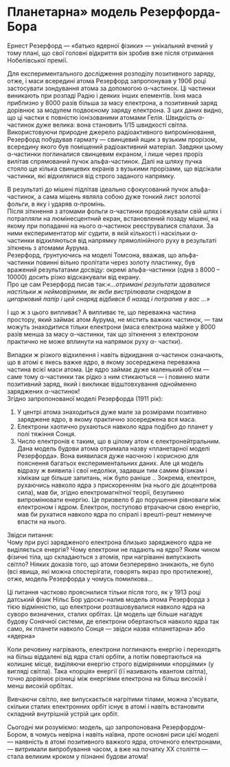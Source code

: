 # Планетарна» модель Резерфорда-Бора

Ернест Резерфорд ― «батько ядерної фізики» ― унікальний вчений у тому плані, що свої головні відкриття він зробив вже після отримання Нобелівської премії.            
<!---Резерфорд--->
Для експериментального дослідження розподілу позитивного заряду, отже, і маси всередині атома Резерфорд запропонував у 1906 році застосувати зондування атома за допомогою α-частинок. Ці частинки виникають при розпаді Радію і деяких інших елементів. Їхня маса приблизно у 8000 разів більша за масу електрона, а позитивний заряд дорівнює за модулем подвоєному заряду електрона. З цих даних видно, що ці частки є повністю іонізованими атомами Гелія. Швидкість α-частинок дуже велика: вона становить 1/15 швидкості світла.       
Використовуючи природне джерело радіоактивного випромінювання, Резерфорд побудував гармату ― свинцевий ящик з вузьким прорізом, всередину якого був поміщений радіоактивний матеріал. Завдяки цьому α-частинки поглиналися свинцевим екраном, і лише через проріз вилітав спрямований пучок альфа-частинок. Далі на шляху пучка стояло ще кілька свинцевих екранів з вузькими прорізами, що відсікали частинки, які відхилялися від строго заданого напрямку.         
<!---Модель досліду--->
В результаті до мішені підлітав ідеально сфокусований пучок альфа-частинок, а сама мішень являла собою дуже тонкий лист золотої фольги, в яку і ударяв α-промінь.       
Після зіткнення з атомами фольги α-частинки продовжували свій шлях і потрапляли на люмінесцентний екран, встановлений позаду мішені, на якому при попаданні на нього α-частинок реєструвалися спалахи. За ними експериментатор міг судити, в якій кількості і наскільки 
α-частинки відхиляються від напрямку прямолінійного руху в результаті зіткнень з атомами Аурума.           
Резерфорд, ґрунтуючись на моделі Томсона, вважав, що альфа-частинки повинні вільно пролітати через золоту пластинку, був вражений результатами досвіду: окремі альфа-частинки (одна з 8000 – 10000) досить різко відскакували від екрану.       
Про це сам Резерфорд писав так:*«...отримані результати здавалися настільки ж неймовірними, як якби вистрілювали снарядом в цигарковий папір і цей снаряд відбився б назад і потрапив у вас ...»*      
<!--animashka doslidu--->
І що ж з цього випливає? А випливає те, що переважна частина простору, який займає атом Аурума, не містить важких частинок, ― там можуть знаходитися тільки електрони (маса електрона майже у 8000 разів менша за масу α-частинки, так що зіткнення з електроном практично не може вплинути на напрямок руху α- частки).         
<!--Картиночка--->  
Випадки ж різкого відхилення і навіть відкидання α-частинок означають, що в атомі є якесь важке ядро, в якому зосереджена переважна частина всієї маси атома. Це ядро займає дуже маленький об'єм ― саме тому α-частинки так рідко з ним стикаються ― і повинно мати позитивний заряд, який і викликає відштовхування однойменно заряджених α-частинок!      
Згідно запропонованої моделі Резерфорда (1911 рік):

1. У центрі атома знаходиться дуже мале за розмірами позитивно заряджене ядро, в якому практично зосереджена вся маса.
2. Електрони хаотично рухаються навколо ядра подібно до планет у полі тяжіння Сонця.
3. Число електронів є таким, що в цілому атом є електронейтральним.
Дана модель будови атома отримала назву «планетарної моделі Резерфорда». Вона виявилася дуже наочною і корисною для пояснення багатьох експериментальних даних. Але ця модель відразу ж виявила і свої недоліки, задавши тим самим фізикам і хімікам ще більше запитань, ніж було раніше ..
Зокрема, електрон, рухаючись навколо ядра з прискоренням (на нього діє доцентрова сила), мав би, згідно електромагнітної теорії, безупинно випромінювати енергію. Це призвело б до порушення рівноваги між електроном і ядром. Електрон, поступово втрачаючи свою енергію, мав би рухатися навколо ядра по спіралі і врешті-решт неминуче впасти на нього. 

Звідси питання:         
Чому при русі зарядженого електрона близько зарядженого ядра не виділяється енергія?
Чому електрони не падають на ядро?
Яким чином фізичні тіла, що складаються з атомів, при нагріванні випускають світло?
Ніяких доказів того, що атоми безперервно зникають, не було (всі явища, які можна спостерігати, говорять якраз про протилежне), отже, модель Резерфорда у чомусь помилкова…
<!---Бор--->

Ці питання частково прояснилися тільки після того, як у 1913 році датський фізик Нільс Бор удоско-налив модель атома Резерфорда з тією відмінністю, що електрони розташовувалися навколо ядра на суворо визначених, сталих орбітах. Ця модель ще більше нагадує будову Сонячної системи, де електрони обертаються навколо ядра так само, як планети навколо Сонця ― звідси назва «планетарна» або «ядерна»
<!---Галактика--->

Коли речовину нагрівають, електрони поглинають енергію і переходять на більш віддалені від ядра сталі орбіти, а потім повертаються на колишнє місце, виділяючи енергію строго відміряними «порціями» (у вигляді світла). Така «порція» енергії (її називають квантом світла), точно дорівнює різниці між енергіями електрона на більш високій і менш високій орбітах.
<!---Картиночка с ашню--->

Вивчаючи світло, яке випускається нагрітими тілами, можна з'ясувати, скільки сталих електронних орбіт існує в атомі і навіть встановити складний внутрішній устрій цих орбіт.
<!---Фрагмент відеофільма «Атом, який збудував…»(вставка відп..фрагмента (≈16.16-19.21 хв
.)--->

Сьогодні ми розуміємо: модель, що запропонована Резерфордом-Бором, в чомусь невірна і навіть наївна, проте основні риси цієї моделі ― наявність в атомі позитивного важкого ядра, оточеного електронами, ― витримали випробування часом, а вже на початку ХХ століття ― стала великим кроком у пізнанні будови атома!

